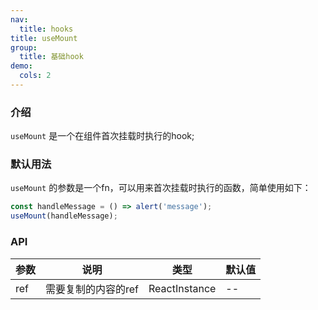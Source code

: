 ```yaml
---
nav:
  title: hooks
title: useMount
group:
  title: 基础hook
demo:
  cols: 2
---
```


### 介绍

`useMount` 是一个在组件首次挂载时执行的hook;

### 默认用法

`useMount` 的参数是一个fn，可以用来首次挂载时执行的函数，简单使用如下：

```js
const handleMessage = () => alert('message');
useMount(handleMessage);
```

<code src="./demo/default.tsx"></code>

### API

| 参数 | 说明                | 类型          | 默认值 |
| ---- | ------------------- | ------------- | ------ |
| ref  | 需要复制的内容的ref | ReactInstance | --     |
